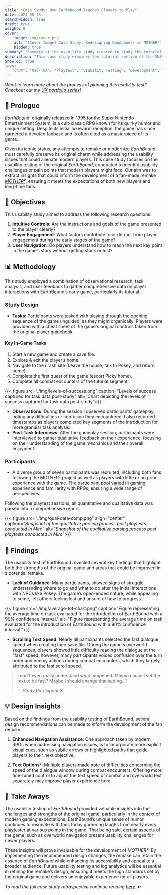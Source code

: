 ```yaml
---
title: "Case Study: How EarthBound Teaches Players to Play"
date: 2024-08-18
searchHidden: true
draft: true
weight: 8
cover:
    image: img/cover.png
    alt: "(Cover Image) Case Study: Redesigning Randomness in MOTHER²"
    hidden: true
summary: "Summary of the usability study created to study the tutorial of _EathBound_ for the summer term of my user experience capstone. 🧑‍🔬🎮️"
description: "This case study examines the tutorial section of the SNES game EarthBound, highlighting key areas such as navigation and UI controls that should be refined in the fan remake MOTHER² to enhance accessibility for modern players while preserving the game's unique charm. 🧑‍🔬🎮️"
ShowToc: true
tags:
    ["UX", "Mad--UX", "Playtest", "Usability Testing", "Development", "MOTHER²"]
---
```


_What to learn more about the process of planning this usability test? Checkout out my [UX portfolio series!](../ux-p1/)_

## 📜 **Prologue**

_EarthBound_, originally released in 1995 for the Super Nintendo Entertainment System, is a cult-classic RPG known for its quirky humor and unique setting. Despite its initial lukewarm reception, the game has since garnered a devoted fanbase and is often cited as a masterpiece of its genre.

Given its iconic status, any attempts to remake or modernize _EarthBound_ must carefully preserve its original charm while addressing the usability issues that could alienate modern players. This case study focuses on the usability testing of the original _EarthBound_, conducted to identify usability challenges or pain points that modern players might face. Our aim was to extract insights that could inform the development of a fan-made remake [_MOTHER²_](../../../games/mothersquared/), ensuring it meets the expectations of both new players and long-time fans.

## 🎯 **Objectives**

This usability study aimed to address the following research questions:

1. **Intuitive Controls**: Are the instructions and goals of the game presented to the player clearly?
2. **Player Engagement**: What factors contribute to or detract from player engagement during the early stages of the game?
3. **User Navigation**: Do players understand how to reach the next key point in the game’s story without getting stuck or lost?

## 📊 **Methodology**

This study employed a combination of observational research, task analysis, and user feedback to gather comprehensive data on player interactions with EarthBound’s early game, particularly its tutorial.

### **Study Design**

-   **Tasks**: Participants were tasked with playing through the opening sequence of the game unguided, as they might organically. Players were provided with a cheat sheet of the game's original controls taken from the original player guidebook.

#### Key In-Game Tasks

1. Start a new game and create a save file.
2. Explore & exit the player’s home.
3. Navigate to the crash site (Leave the house, talk to Pokey, and return home).
4. Complete the first quest of the game (escort Picky home).
5. Complete all combat encounters of the tutorial segment.

{{< figure src="./img/levels-of-success.png" caption="Levels of success captured for task data post-study" alt="Chart depicting the levels of success captured for task data post-study">}}

-   **Observations**: During the session I observed participants’ gameplay, noting any difficulties or confusion they encountered. I also recorded timestamps as players completed key segments of the introduction for more granular task analysis.
-   **Post-Task Interviews**: After the gameplay session, participants were interviewed to gather qualitative feedback on their experience, focusing on their understanding of the game mechanics and their overall enjoyment.

### **Participants**

-   A diverse group of seven participants was recruited, including both fans following the MOTHER² project as well as players with little or no prior experience with the game. The participant pool varied in gaming experience and familiarity with RPGs, ensuring a wide range of perspectives.

Following the playtest sessions, all quantitative and qualitative data was parsed into a comprehensive report.

{{< figure src="./img/qual-data-comp.png" align="center" caption="_Snapshot of the qualitative parsing process post playtests conducted in Miro_" alt="_Snapshot of the qualitative parsing process post playtests conducted in Miro_">}}

## 🔎 **Findings**

The usability test of EarthBound revealed several key findings that highlight both the strengths of the original game and areas that could be improved in a potential remake.

-   **Lack of Guidance**: Many participants, showed signs of struggle understanding where to go and what to do after the initial interactions with NPCs like Pokey. The game’s open-ended nature, while appealing to some, left others feeling lost and unsure of how to progress.

{{< figure src="./img/average-tot-chart.png" caption="Figure representing the average time on task evaluated for the introduction of EarthBound with a 90% confidence interval." alt="Figure representing the average time on task evaluated for the introduction of EarthBound with a 90% confidence interval.">}}

-   **Scrolling Text Speed**: Nearly all participants selected the fast dialogue speed when creating their save file. During the game's overworld sequences, players showed little difficulty reading the dialogue at the "fast" speed, however, many participants voiced confusion over the turn order and enemy actions during combat encounters, which they largely attributed to the fast scroll speed.

> I don't even really understand what happened. Maybe cause I set the text to be fast? Maybe I should change that setting..."
>
> -- <cite>Study Participant 3</cite>

## 💡 **Design Insights**

Based on the findings from the usability testing of EarthBound, several design recommendations can be made to inform the development of the fan remake:

1. **Enhanced Navigation Assistance**: One approach taken by modern RPGs when addressing navigation issues, is to incorporate more explicit visual cues, such as subtle arrows or highlighted paths that guide players to their next objective.

2. **Text Options²**: Multiple players made note of difficulties concerning the speed of the dialogue window during combat encounters. Offering more fine-tuned control to adjust the text speed of combat and overworld text separately may improve player experience here.

## 🎒 **Take Aways**

The usability testing of _EarthBound_ provided valuable insights into the challenges and strengths of the original game, particularly in the context of modern gaming expectations. EarthBound’s unique sense of humor continues to resonate with fans today garnering laughs from nearly every playtester at various points in the game. That being said, certain aspects of the game, such as overworld navigation present usability challenges for newer players.

These insights will prove invaluable for the development of _MOTHER²_. By implementing the recommended design changes, the remake can retain the essence of _EarthBound_ while enhancing its accessibility and appeal to a broader audience. Future usability testing and log analytics will be essential in refining the remake’s design, ensuring it meets the high standards set by the original game and delivers an enjoyable experience for all players.

_To read the full case study retrospective continue reading [here](../ux-p6/)._ ⏩️
